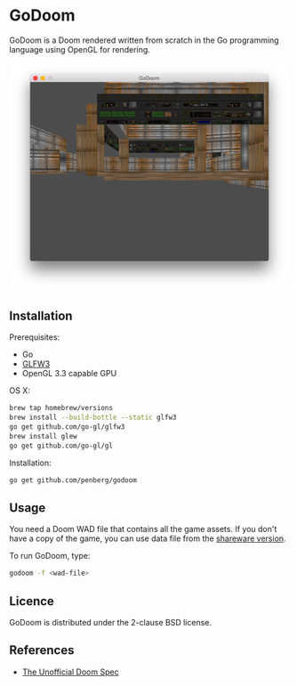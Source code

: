 # GoDoom

GoDoom is a Doom rendered written from scratch in the Go programming language using OpenGL for rendering.

![Level Screenshot](screenshots/level.png)

## Installation

Prerequisites:

* Go
* [GLFW3](https://github.com/go-gl/glfw3)
* OpenGL 3.3 capable GPU

OS X:

``` sh
brew tap homebrew/versions
brew install --build-bottle --static glfw3
go get github.com/go-gl/glfw3
brew install glew
go get github.com/go-gl/gl
```

Installation:

``` sh
go get github.com/penberg/godoom
```

## Usage

You need a Doom WAD file that contains all the game assets. If you don't have a
copy of the game, you can use data file from the [shareware version](http://distro.ibiblio.org/pub/linux/distributions/slitaz/sources/packages/d/doom1.wad).

To run GoDoom, type:

``` sh
godoom -f <wad-file>
```

## Licence

GoDoom is distributed under the 2-clause BSD license.

## References

* [The Unofficial Doom Spec](http://www.gamers.org/dhs/helpdocs/dmsp1666.html)
